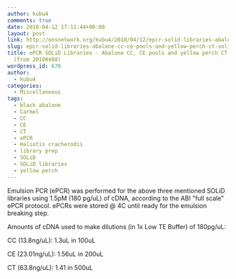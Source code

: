 ```yaml
---
author: kubu4
comments: true
date: 2010-04-12 17:11:44+00:00
layout: post
link: http://onsnetwork.org/kubu4/2010/04/12/epcr-solid-libraries-abalone-cc-ce-pools-and-yellow-perch-ct-solid-libraries-from-20100408/
slug: epcr-solid-libraries-abalone-cc-ce-pools-and-yellow-perch-ct-solid-libraries-from-20100408
title: ePCR SOLiD Libraries - Abalone CC, CE pools and yellow perch CT SOLiD libraries
  (from 20100408)
wordpress_id: 670
author:
  - kubu4
categories:
  - Miscellaneous
tags:
  - black abalone
  - Carmel
  - CC
  - CE
  - CT
  - ePCR
  - Haliotis cracherodii
  - library prep
  - SOLiD
  - SOLiD libraries
  - yellow perch
---
```


Emulsion PCR (ePCR) was performed for the above three mentioned SOLiD libraries using 1.5pM (180 pg/uL) of cDNA, according to the ABI "full scale" ePCR protocol. ePCRs were stored @ 4C until ready for the emulsion breaking step.

Amounts of cDNA used to make dilutions (in 1x Low TE Buffer) of 180pg/uL:

CC (13.8ng/uL): 1.3uL in 100uL

CE (23.01ng/uL): 1.56uL in 200uL

CT (63.8ng/uL): 1.41 in 500uL
